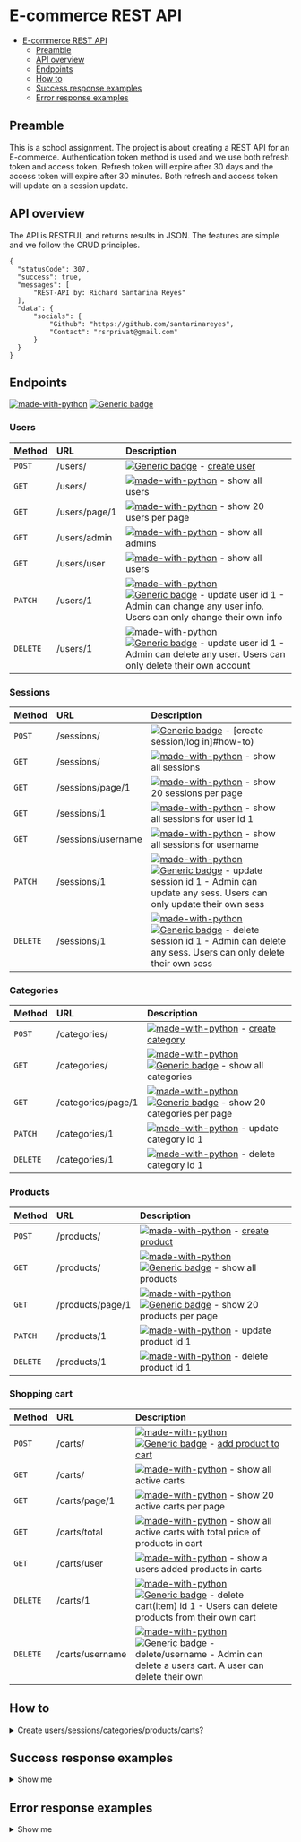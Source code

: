# E-commerce REST API

<!-- TOC depthFrom:1 depthTo:2 withLinks:1 updateOnSave:1 orderedList:0 -->

- [E-commerce REST API](#e-commerce-rest-api)
    - [Preamble](#preamble)
    - [API overview](#api-overview)
    - [Endpoints](#endpoints)
    - [How to](#how-to)
    - [Success response examples](#success-response-examples)
    - [Error response examples](#error-response-examples)

<!-- /TOC -->



## Preamble
This is a school assignment. The project is about creating a REST API for an E-commerce. Authentication token method is used and we use both refresh token and access token.
Refresh token will expire after 30 days and the access token will expire after 30 minutes. Both refresh and access token will update on a session update.


## API overview
The API is RESTFUL and returns results in JSON. 
The features are simple and we follow the CRUD principles.


    {
      "statusCode": 307,
      "success": true,
      "messages": [
          "REST-API by: Richard Santarina Reyes"
      ],
      "data": {
          "socials": {
              "Github": "https://github.com/santarinareyes",
              "Contact": "rsrprivat@gmail.com"
          }
      }
    }

## Endpoints 
[![made-with-python](https://img.shields.io/badge/Admin-1f425f.svg)](#) [![Generic badge](https://img.shields.io/badge/User-<COLOR>.svg)](https://shields.io/)

### Users
| Method     | URL | Description |
|:-----------|:----------------|:-----------|
| `POST` | /users/ | [![Generic badge](https://img.shields.io/badge/User-<COLOR>.svg)](https://shields.io/) - [create user](#how-to) |
| `GET` | /users/ | [![made-with-python](https://img.shields.io/badge/Admin-1f425f.svg)](#) - show all users |
| `GET` | /users/page/1 | [![made-with-python](https://img.shields.io/badge/Admin-1f425f.svg)](#) - show 20 users per page |
| `GET` | /users/admin | [![made-with-python](https://img.shields.io/badge/Admin-1f425f.svg)](#) - show all admins |
| `GET` | /users/user | [![made-with-python](https://img.shields.io/badge/Admin-1f425f.svg)](#) - show all users |
| `PATCH` | /users/1 | [![made-with-python](https://img.shields.io/badge/Admin-1f425f.svg)](#) [![Generic badge](https://img.shields.io/badge/User-<COLOR>.svg)](https://shields.io/) - update user id 1 - Admin can change any user info. Users can only change their own info |
| `DELETE` | /users/1 | [![made-with-python](https://img.shields.io/badge/Admin-1f425f.svg)](#) [![Generic badge](https://img.shields.io/badge/User-<COLOR>.svg)](https://shields.io/) - update user id 1 - Admin can delete any user. Users can only delete their own account |

### Sessions
| Method     | URL | Description |
|:-----------|:----------------|:-----------|
| `POST` | /sessions/ | [![Generic badge](https://img.shields.io/badge/User-<COLOR>.svg)](https://shields.io/) - [create session/log in]#how-to) |
| `GET` | /sessions/ | [![made-with-python](https://img.shields.io/badge/Admin-1f425f.svg)](#) - show all sessions |
| `GET` | /sessions/page/1 | [![made-with-python](https://img.shields.io/badge/Admin-1f425f.svg)](#) - show 20 sessions per page |
| `GET` | /sessions/1 | [![made-with-python](https://img.shields.io/badge/Admin-1f425f.svg)](#) - show all sessions for user id 1 |
| `GET` | /sessions/username | [![made-with-python](https://img.shields.io/badge/Admin-1f425f.svg)](#) - show all sessions for username |
| `PATCH` | /sessions/1 | [![made-with-python](https://img.shields.io/badge/Admin-1f425f.svg)](#) [![Generic badge](https://img.shields.io/badge/User-<COLOR>.svg)](https://shields.io/) - update session id 1 - Admin can update any sess. Users can only update their own sess |
| `DELETE` | /sessions/1 | [![made-with-python](https://img.shields.io/badge/Admin-1f425f.svg)](#) [![Generic badge](https://img.shields.io/badge/User-<COLOR>.svg)](https://shields.io/) - delete session id 1 - Admin can delete any sess. Users can only delete their own sess |

### Categories
| Method     | URL | Description |
|:-----------|:----------------|:-----------|
| `POST` | /categories/ | [![made-with-python](https://img.shields.io/badge/Admin-1f425f.svg)](#) - [create category](#how-to) |
| `GET` | /categories/ | [![made-with-python](https://img.shields.io/badge/Admin-1f425f.svg)](#) [![Generic badge](https://img.shields.io/badge/User-<COLOR>.svg)](https://shields.io/) - show all categories |
| `GET` | /categories/page/1 | [![made-with-python](https://img.shields.io/badge/Admin-1f425f.svg)](#) [![Generic badge](https://img.shields.io/badge/User-<COLOR>.svg)](https://shields.io/) - show 20 categories per page |
| `PATCH` | /categories/1 | [![made-with-python](https://img.shields.io/badge/Admin-1f425f.svg)](#) - update category id 1 |
| `DELETE` | /categories/1 | [![made-with-python](https://img.shields.io/badge/Admin-1f425f.svg)](#) - delete category id 1 |

### Products
| Method     | URL | Description |
|:-----------|:----------------|:-----------|
| `POST` | /products/ | [![made-with-python](https://img.shields.io/badge/Admin-1f425f.svg)](#) - [create product](#how-to) |
| `GET` | /products/ | [![made-with-python](https://img.shields.io/badge/Admin-1f425f.svg)](#) [![Generic badge](https://img.shields.io/badge/User-<COLOR>.svg)](https://shields.io/) - show all products |
| `GET` | /products/page/1 | [![made-with-python](https://img.shields.io/badge/Admin-1f425f.svg)](#) [![Generic badge](https://img.shields.io/badge/User-<COLOR>.svg)](https://shields.io/) - show 20 products per page |
| `PATCH` | /products/1 | [![made-with-python](https://img.shields.io/badge/Admin-1f425f.svg)](#) - update product id 1 |
| `DELETE` | /products/1 | [![made-with-python](https://img.shields.io/badge/Admin-1f425f.svg)](#) - delete product id 1 |

### Shopping cart
| Method     | URL | Description |
|:-----------|:----------------|:-----------|
| `POST` | /carts/ | [![made-with-python](https://img.shields.io/badge/Admin-1f425f.svg)](#) [![Generic badge](https://img.shields.io/badge/User-<COLOR>.svg)](https://shields.io/) - [add product to cart](#how-to) |
| `GET` | /carts/ | [![made-with-python](https://img.shields.io/badge/Admin-1f425f.svg)](#) - show all active carts |
| `GET` | /carts/page/1 | [![made-with-python](https://img.shields.io/badge/Admin-1f425f.svg)](#) - show 20 active carts per page |
| `GET` | /carts/total | [![made-with-python](https://img.shields.io/badge/Admin-1f425f.svg)](#) - show all active carts with total price of products in cart |
| `GET` | /carts/user | [![made-with-python](https://img.shields.io/badge/Admin-1f425f.svg)](#) - show a users added products in carts |
| `DELETE` | /carts/1 | [![made-with-python](https://img.shields.io/badge/Admin-1f425f.svg)](#) [![Generic badge](https://img.shields.io/badge/User-<COLOR>.svg)](https://shields.io/) - delete cart(item) id 1 - Users can delete products from their own cart |
| `DELETE` | /carts/username | [![made-with-python](https://img.shields.io/badge/Admin-1f425f.svg)](#) [![Generic badge](https://img.shields.io/badge/User-<COLOR>.svg)](https://shields.io/) - delete/username - Admin can delete a users cart. A user can delete their own |

## How to
<details>
<summary>Create users/sessions/categories/products/carts?</summary>

### Create user
    {
    "firstname":"example",
    "lastname":"example",
    "username":"example",
    "email":"example@example.com",
    "password":"example"
    }
    
 ### Create Session/Log in
    {
    "username":"example",
    "password":"example"
    }
    
 ### Create category
    {
    "title":"example"
    }
    
 ### Create product
    {
    "title":"example",
    "category":"example",
    "price":"100.00",
    "description":"example",
    }
    
 ### Add product to cart
    {
    "username":"example",
    "product":"example"
    }


</details>
    
## Success response examples
<details>
<summary>Show me</summary>

### User created success
    {
        "statusCode": 201,
        "success": true,
        "messages": [
            "User created"
        ],
        "data": {
            "rows_returned": 1,
            "users": [
                {
                    "id": "28",
                    "firstname": "Example",
                    "lastname": "Example",
                    "username": "example",
                    "email": "example@example.com",
                    "role": "User"
                }
            ]
        }
    }

### Session created success
      {
          "statusCode": 201,
          "success": true,
          "messages": [],
          "data": {
              "rows_returned": 1,
              "sessions": {
                  "session_id": "27",
                  "username": "example",
                  "email": "example@example.com",
                  "accesstoken": "OTcxZDlkMDRjNjBhZTI1ZTZkOTY1NDg5ZDMxNTcyOWY2ZDA4MDhhYjExNTUxN2Q1MTYxNjQ0OTUwMw==",
                  "accesstoken_expiry": "30 min",
                  "refreshtoken": "NjM2NTIyOGU0OWNkMzhmZDE5MWU0ZTFhNDc5ZDZkNDQ2YjVlNzBhMTJiYmFjZjhhMTYxNjQ0OTUwMw==",
                  "refreshtoken_expiry": "30 days"
              }
          }
      }

### Fetch carts as admin
      {
          "statusCode": 200,
          "success": true,
          "messages": [],
          "data": {
              "rows_returned": 2,
              "carts": [
                  {
                      "user_id": "1",
                      "username": "santa",
                      "priceTotal": "268884.00"
                  },
                  {
                      "user_id": "27",
                      "username": "santarinareyes",
                      "priceTotal": "12222.00"
                  }
              ]
          }
      }
      
</details>

## Error response examples
<details>
<summary>Show me</summary>

## User exist error
      {
          "statusCode": 409,
          "success": false,
          "messages": [
              [
                  "Email already exist",
                  "Username already exist"
              ]
          ],
          "data": null
      }
      
## Invalid access token error

    {
        "statusCode": 401,
        "success": false,
        "messages": [
            [
                "Invalid Access Token"
            ]
        ],
        "data": null
    }
    
## User does not match error

      {
          "statusCode": 400,
          "success": false,
          "messages": [
              [
                  "User Id does not match the logged in user Id. Please try again."
              ]
          ],
          "data": null
      }
      
## Access token missing error

      {
          "statusCode": 401,
          "success": false,
          "messages": [
              [
                  "Access token is missing from the header",
                  "Access token cannot be blank"
              ]
          ],
          "data": null
      }

</details>
